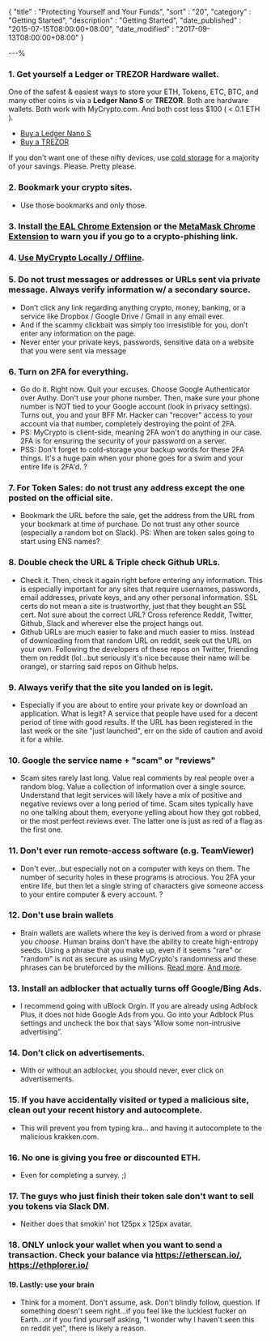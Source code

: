 {
"title"       : "Protecting Yourself and Your Funds",
"sort"        : "20",
"category"    : "Getting Started",
"description" : "Getting Started",
"date_published" : "2015-07-15T08:00:00+08:00",
"date_modified"  : "2017-09-13T08:00:00+08:00"
}

---%




### 1. Get yourself a Ledger or TREZOR Hardware wallet.

One of the safest &amp; easiest ways to store your ETH, Tokens, ETC, BTC, and many other coins is via a <strong>Ledger Nano S</strong> or <strong>TREZOR</strong>. Both are hardware wallets. Both work with MyCrypto.com. And both cost less $100 ( &lt; 0.1 ETH ).

*   [Buy a Ledger Nano S](https://www.ledgerwallet.com/r/fa4b?path=/products/)
*   [Buy a TREZOR](https://trezor.io/?a=mycrypto.com)

If you don't want one of these nifty devices, use [cold storage](https://support.mycrypto.com/offline/ethereum-cold-storage-with-mycrypto.html) for a majority of your savings. Please. Pretty please.

### 2. Bookmark your crypto sites.
*  Use those bookmarks and only those.


### 3. Install [the EAL Chrome Extension](https://chrome.google.com/webstore/detail/etheraddresslookup/pdknmigbbbhmllnmgdfalmedcmcefdfn) or the [MetaMask Chrome Extension](https://chrome.google.com/webstore/detail/metamask/nkbihfbeogaeaoehlefnkodbefgpgknn) to warn you if you go to a crypto-phishing link.

### 4. [Use MyCrypto Locally / Offline](https://support.mycrypto.com/offline/running-mycrypto-locally.html).

### 5. Do not trust messages or addresses or URLs sent via private message. Always verify information w/ a secondary source.
*  Don’t click any link regarding anything crypto, money, banking, or a service like Dropbox / Google Drive / Gmail in any email ever.
*  And if the scammy clickbait was simply too irresistible for you, don’t enter any information on the page.
* Never enter your private keys, passwords, sensitive data on a website that you were sent via message

### 6. Turn on 2FA for everything.
*  Go do it. Right now. Quit your excuses. Choose Google Authenticator over Authy. Don't use your phone number. Then, make sure your phone number is NOT tied to your Google account (look in privacy settings). Turns out, you and your BFF Mr. Hacker can "recover" access to your account via that number, completely destroying the point of 2FA.
*  PS: MyCrypto is client-side, meaning 2FA won't do anything in our case. 2FA is for ensuring the security of your password on a server.
*  PSS: Don't forget to cold-storage your backup words for these 2FA things. It's a huge pain when your phone goes for a swim and your entire life is 2FA'd. ?

### 7. For Token Sales: do not trust any address except the one posted on the official site.
*  Bookmark the URL before the sale, get the address from the URL from your bookmark at time of purchase. Do not trust any other source (especially a random bot on Slack). PS: When are token sales going to start using ENS names?

### 8. Double check the URL & Triple check Github URLs.
*  Check it. Then, check it again right before entering any information. This is especially important for any sites that require usernames, passwords, email addresses, private keys, and any other personal information. SSL certs do not mean a site is trustworthy, just that they bought an SSL cert. Not sure about the correct URL? Cross reference Reddit, Twitter, Github, Slack and wherever else the project hangs out.
*  Github URLs are much easier to fake and much easier to miss. Instead of downloading from that random URL on reddit, seek out the URL on your own. Following the developers of these repos on Twitter, friending them on reddit (lol...but seriously it's nice because their name will be orange), or starring said repos on Github helps.

### 9. Always verify that the site you landed on is legit.
*  Especially if you are about to entire your private key or download an application. What is legit? A service that people have used for a decent period of time with good results. If the URL has been registered in the last week or the site "just launched", err on the side of caution and avoid it for a while.

### 10. Google the service name + "scam" or "reviews"
 *  Scam sites rarely last long. Value real comments by real people over a random blog. Value a collection of information over a single source. Understand that legit services will likely have a mix of positive and negative reviews over a long period of time. Scam sites typically have no one talking about them, everyone yelling about how they got robbed, or the most perfect reviews ever. The latter one is just as red of a flag as the first one.

### 11. Don't ever run remote-access software (e.g. TeamViewer)
*  Don't ever...but especially not on a computer with keys on them. The number of security holes in these programs is atrocious. You 2FA your entire life, but then let a single string of characters give someone access to your entire computer & every account. ?

### 12. Don't use brain wallets
*  Brain wallets are wallets where the key is derived from a word or phrase you _choose_. Human brains don't have the ability to create high-entropy seeds. Using a phrase that you make up, even if it seems "rare" or "random" is not as secure as using MyCrypto's randomness and these phrases can be bruteforced by the millions. [Read more](https://arstechnica.com/security/2013/10/how-the-bible-and-youtube-are-fueling-the-next-frontier-of-password-cracking/). [And more](https://arstechnica.com/security/2016/02/password-cracking-attacks-on-bitcoin-wallets-net-103000/).  

### 13. Install an adblocker that actually turns off Google/Bing Ads.
*  I recommend going with uBlock Orgin. If you are already using Adblock Plus, it does not hide Google Ads from you. Go into your Adblock Plus settings and uncheck the box that says “Allow some non-intrusive advertising”.

### 14. Don’t click on advertisements.
*  With or without an adblocker, you should never, ever click on advertisements.

### 15. If you have accidentally visited or typed a malicious site, clean out your recent history and autocomplete.
*  This will prevent you from typing kra… and having it autocomplete to the malicious krakken.com.

### 16. No one is giving you free or discounted ETH.
*  Even for completing a survey. ;)

### 17. The guys who just finish their token sale don't want to sell you tokens via Slack DM.
* Neither does that smokin' hot 125px x 125px avatar.

### 18. ONLY unlock your wallet when you want to send a transaction. Check your balance via https://etherscan.io/, https://ethplorer.io/

#### 19. Lastly: use your brain

* Think for a moment. Don't assume, ask. Don't blindly follow, question. If something doesn't seem right...if you feel like the luckiest fucker on Earth...or if you find yourself asking, "I wonder why I haven't seen this on reddit yet", there is likely a reason.
